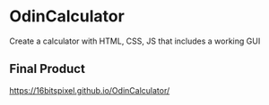 # OdinCalculator
Create a calculator with HTML, CSS, JS that includes a working GUI

## Final Product
https://16bitspixel.github.io/OdinCalculator/
